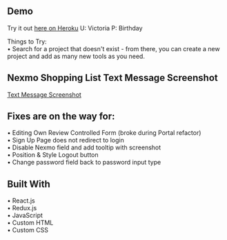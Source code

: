 ## Demo
Try it out [here on Heroku](http://diy-or-dont-frontend.herokuapp.com/login)
U: Victoria  P: Birthday

Things to Try: <br/>
•	Search for a project that doesn't exist - from there, you can create a new project and add as many new tools as you need. 

## Nexmo Shopping List Text Message Screenshot
[Text Message Screenshot](https://www.dropbox.com/s/32pprg36244jgyb/NexmoTextDiyOrDont.png)

## Fixes are on the way for:
•	Editing Own Review Controlled Form (broke during Portal refactor) <br/>
•	Sign Up Page does not redirect to login  <br/>
•	Disable Nexmo field and add tooltip with screenshot <br/>
•	Position & Style Logout button <br/>
•	Change password field back to password input type  <br/>

## Built With
•	React.js <br/>
•	Redux.js <br/>
•	JavaScript <br/>
•	Custom HTML <br/>
•	Custom CSS <br/>

